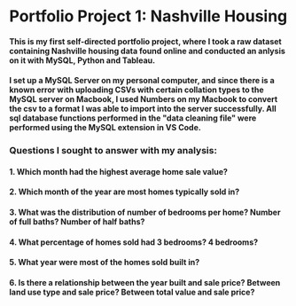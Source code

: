 # Portfolio Project 1: Nashville Housing
#### This is my first self-directed portfolio project, where I took a raw dataset containing Nashville housing data found online and conducted an anlysis on it with MySQL, Python and Tableau.
#### I set up a MySQL Server on my personal computer, and since there is a known error with uploading CSVs with certain collation types to the MySQL server on Macbook, I used Numbers on my Macbook to convert the csv to a format I was able to import into the server successfully. All sql database functions performed in the "data cleaning file" were performed using the MySQL extension in VS Code.
### Questions I sought to answer with my analysis:
#### 1. Which month had the highest average home sale value?
#### 2. Which month of the year are most homes typically sold in?
#### 3. What was the distribution of number of bedrooms per home? Number of full baths? Number of half baths?
#### 4. What percentage of homes sold had 3 bedrooms? 4 bedrooms?
#### 5. What year were most of the homes sold built in?
#### 6. Is there a relationship between the year built and sale price? Between land use type and sale price? Between total value and sale price?
